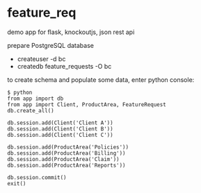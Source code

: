 # feature_req
demo app for flask, knockoutjs, json rest api

prepare PostgreSQL database
- createuser -d bc
- createdb feature_requests -O bc

to create schema and populate some data, enter python console:
```
$ python
from app import db
from app import Client, ProductArea, FeatureRequest
db.create_all()

db.session.add(Client('Client A'))
db.session.add(Client('Client B'))
db.session.add(Client('Client C'))

db.session.add(ProductArea('Policies'))
db.session.add(ProductArea('Billing'))
db.session.add(ProductArea('Claim'))
db.session.add(ProductArea('Reports'))

db.session.commit()
exit()
```


